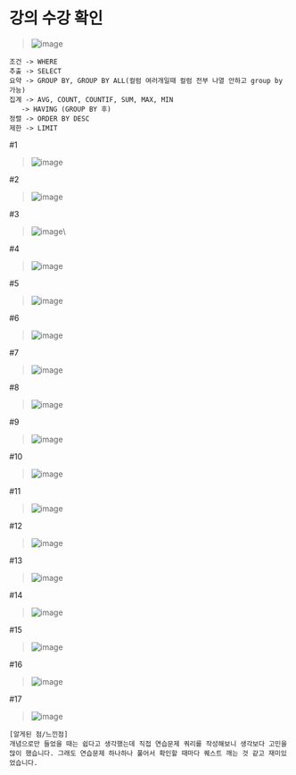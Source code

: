# 강의 수강 확인

>![image](https://github.com/user-attachments/assets/3ab7aa90-5515-4dbe-b2b2-b6ed10fe80a9)


```
조건 -> WHERE
추출 -> SELECT
요약 -> GROUP BY, GROUP BY ALL(컬럼 여러개일때 컬럼 전부 나열 안하고 group by 가능)
집계 -> AVG, COUNT, COUNTIF, SUM, MAX, MIN
   -> HAVING (GROUP BY 후)
정렬 -> ORDER BY DESC
제한 -> LIMIT
```

#1

> ![image](https://github.com/user-attachments/assets/907b8a8a-5ad9-4818-af62-522f07ce71ed)

#2

>![image](https://github.com/user-attachments/assets/a48e986b-2188-4fb6-9d1d-e26e89431f2f)

#3

>![image](https://github.com/user-attachments/assets/81cedb99-c36b-42e1-b503-376bcbf7b4e5)\

#4

>![image](https://github.com/user-attachments/assets/978077f5-bd0f-4cc8-ab7c-d2dfb7aa78e3)


#5

>![image](https://github.com/user-attachments/assets/d2288fc6-a558-47d8-b145-9debaccc24e4)


#6

>![image](https://github.com/user-attachments/assets/da7763e3-4636-4ea9-9cc6-b8cc81079e98)


#7

>![image](https://github.com/user-attachments/assets/4a6fa903-97eb-4c2a-a137-ce231df214e0)


#8

>![image](https://github.com/user-attachments/assets/5dc1d6d7-ced3-4b27-bbaf-67a737649fbb)


#9

>![image](https://github.com/user-attachments/assets/448e6111-0376-4bd8-9ec4-c5fb635863a5)


#10

>![image](https://github.com/user-attachments/assets/6431562e-a932-4325-9569-b049c1ce6254)


#11

>![image](https://github.com/user-attachments/assets/02240539-a2c7-416a-856b-a78cbc1e3444)


#12

>![image](https://github.com/user-attachments/assets/14e812f1-e777-4223-ae96-9ffbd4935ea1)


#13

>![image](https://github.com/user-attachments/assets/1640af70-a61f-4774-971d-04e538dead58)


#14

>![image](https://github.com/user-attachments/assets/fa3c9c52-e593-475f-a1fb-fd7b94cf91ff)


#15

>![image](https://github.com/user-attachments/assets/6ce8c05c-035e-4662-9a28-cf9d466eabee)


#16

>![image](https://github.com/user-attachments/assets/1f731a8c-9fdd-40be-abbf-c3dda1cfd297)

#17

>![image](https://github.com/user-attachments/assets/75d24a24-c56a-4111-a120-362356673c66)

```
[알게된 점/느낀점]
개념으로만 들었을 때는 쉽다고 생각했는데 직접 연습문제 쿼리를 작성해보니 생각보다 고민을 많이 했습니다. 그래도 연습문제 하나하나 풀어서 확인할 때마다 퀘스트 깨는 것 같고 재미있었습니다.
```
